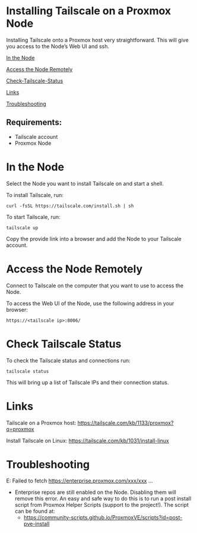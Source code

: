 # Installing Tailscale on a Proxmox Node
Installing Tailscale onto a Proxmox host very straightforward. This will give you access to the Node’s Web UI and ssh. 

[In the Node](#In-the-Node)

[Access the Node Remotely](#Access-the-Node-Remotely)

[Check-Tailscale-Status](#Check-Tailscale-Status)

[Links](#Links)

[Troubleshooting](#Troubleshooting)


## Requirements:
- Tailscale account
- Proxmox Node

# In the Node
Select the Node you want to install Tailscale on and start a shell.

To install Tailscale, run:

```
curl -fsSL https://tailscale.com/install.sh | sh
```

To start Tailscale, run:

```
tailscale up
```

Copy the provide link into a browser and add the Node to your Tailscale account.

# Access the Node Remotely

Connect to Tailscale on the computer that you want to use to access the Node. 

To access the Web UI of the Node, use the following address in your browser:

```
https://<tailscale ip>:8006/
```

# Check Tailscale Status
To check the Tailscale status and connections run:

```
tailscale status
```

This will bring up a list of Tailscale IPs and their connection status.

# Links 
Tailscale on a Proxmox host: https://tailscale.com/kb/1133/proxmox?q=proxmox

Install Tailscale on Linux: https://tailscale.com/kb/1031/install-linux

# Troubleshooting 
E: Failed to fetch https://enterprise.proxmox.com/xxx/xxx ...
- Enterprise repos are still enabled on the Node. Disabling them will remove this error. An easy and safe way to do this is to run a post install script from Proxmox Helper Scripts (support to the project!). The script can be found at:
    - https://community-scripts.github.io/ProxmoxVE/scripts?id=post-pve-install
